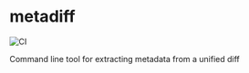 # metadiff
![CI](https://github.com/ScottG489/metadiff/workflows/CI/badge.svg)

Command line tool for extracting metadata from a unified diff
